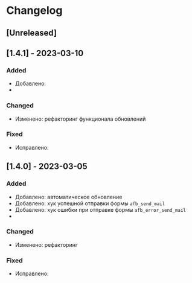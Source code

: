 # Changelog

## [Unreleased]

## [1.4.1] - 2023-03-10

### Added
- Добавлено:
- 
### Changed
- Изменено: рефакторинг функционала обновлений

### Fixed
- Исправлено:

## [1.4.0] - 2023-03-05

### Added
- Добавлено: автоматическое обновление
- Добавлено: хук успешной отправки формы `afb_send_mail`
- Добавлено: хук ошибки при отправке формы `afb_error_send_mail`
- 
### Changed
- Изменено: рефакторинг

### Fixed
- Исправлено:




